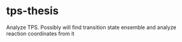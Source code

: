 tps-thesis
==========

Analyze TPS. Possibly will find transition state ensemble and analyze reaction coordinates from it
